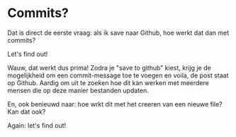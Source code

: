 # Commits? #
Dat is direct de eerste vraag: als ik save naar Github,  hoe werkt dat dan met commits? 

Let's find out!

Wauw, dat werkt dus prima!
Zodra je "save to github" kiest, krijg je de mogelijkheid om een commit-message toe te voegen en voila, de post staat op Github. Aardig om uit te zoeken hoe dit kan werken met meerdere mensen die op deze manier bestanden updaten.

En, ook benieuwd naar: hoe wrkt dit met het creeren van een nieuwe file? Kan dat ook?

Again: let's find out!